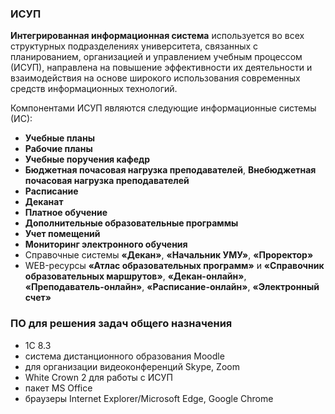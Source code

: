 ### ИСУП
**Интегрированная информационная система** используется во всех структурных подразделениях университета, связанных с планированием, организацией и управлением учебным процессом (ИСУП), направлена на повышение эффективности их деятельности и взаимодействия на основе широкого использования современных средств информационных технологий.

Компонентами ИСУП являются следующие информационные системы (ИС):

- **Учебные планы**
- **Рабочие планы**
- **Учебные поручения кафедр**
- **Бюджетная почасовая нагрузка преподавателей**, **Внебюджетная почасовая нагрузка преподавателей**
- **Расписание**
- **Деканат**
- **Платное обучение**
- **Дополнительные образовательные программы**
- **Учет помещений**
- **Мониторинг электронного обучения**
- Справочные системы **«Декан»**, **«Начальник УМУ»**, **«Проректор»**
- WEB-ресурсы **«Атлас образовательных программ»** и **«Справочник образовательных маршрутов»**, **«Декан-онлайн»**, **«Преподаватель-онлайн»**, **«Расписание-онлайн»**, **«Электронный счет»**

### ПО для решения задач общего назначения
- 1С 8.3
- система дистанционного образования Moodle
- для организации видеоконференций Skype, Zoom
- White Crown 2 для работы с ИСУП
- пакет MS Office
- браузеры Internet Explorer/Microsoft Edge, Google Chrome

